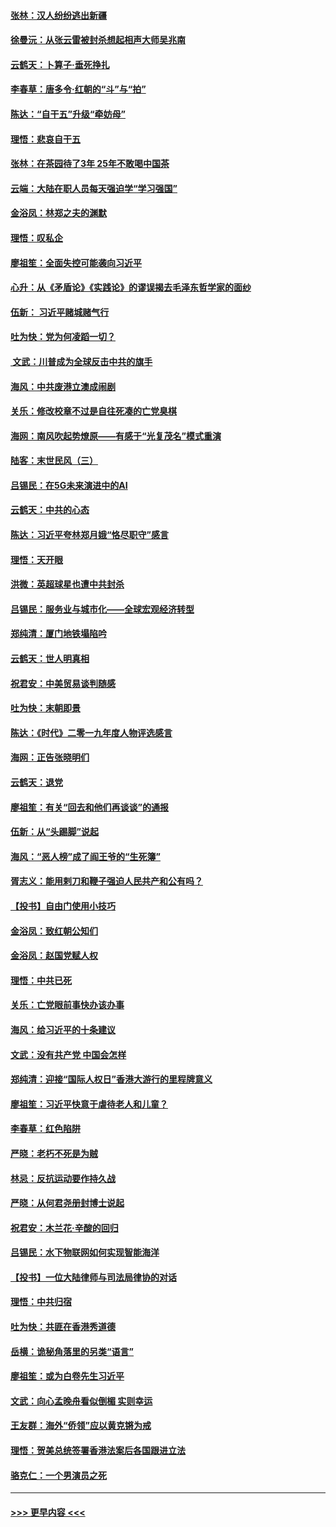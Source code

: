 #### [张林：汉人纷纷逃出新疆](../pages/nsc993/n11743530.md?t=12251255) 
#### [徐曼沅：从张云雷被封杀想起相声大师吴兆南](../pages/nsc993/n11741816.md?t=12251255) 
#### [云鹤天：卜算子‧垂死挣扎](../pages/nsc993/n11739956.md?t=12251255) 
#### [李春草：唐多令‧红朝的“斗”与“拍”](../pages/nsc993/n11739830.md?t=12251255) 
#### [陈达：“自干五”升级“牵妨母”](../pages/nsc993/n11739724.md?t=12251255) 
#### [理悟：悲哀自干五](../pages/nsc993/n11739547.md?t=12251255) 
#### [张林：在茶园待了3年 25年不敢喝中国茶](../pages/nsc993/n11739240.md?t=12251255) 
#### [云端：大陆在职人员每天强迫学“学习强国”](../pages/nsc993/n11738735.md?t=12251255) 
#### [金浴凤：林郑之夫的渊默](../pages/nsc993/n11737735.md?t=12251255) 
#### [理悟：叹私企](../pages/nsc993/n11737715.md?t=12251255) 
#### [廖祖笙：全面失控可能袭向习近平](../pages/nsc993/n11737704.md?t=12251255) 
#### [心升：从《矛盾论》《实践论》的谬误揭去毛泽东哲学家的面纱](../pages/nsc993/n11736962.md?t=12251255) 
#### [伍新： 习近平赌城赌气行](../pages/nsc993/n11736929.md?t=12251255) 
#### [吐为快：党为何凌蹈一切？](../pages/nsc993/n11736915.md?t=12251255) 
#### [ 文武：川普成为全球反击中共的旗手](../pages/nsc993/n11736882.md?t=12251255) 
#### [海风：中共废港立澳成闹剧](../pages/nsc993/n11735857.md?t=12251255) 
#### [关乐：修改校章不过是自往死凑的亡党臭棋](../pages/nsc993/n11735097.md?t=12251255) 
#### [海网：南风吹起势燎原——有感于“光复茂名”模式重演](../pages/nsc993/n11732308.md?t=12251255) 
#### [陆客：末世民风（三）](../pages/nsc993/n11732211.md?t=12251255) 
#### [吕锡民：在5G未来演进中的AI](../pages/nsc993/n11730010.md?t=12251255) 
#### [云鹤天：中共的心态](../pages/nsc993/n11729906.md?t=12251255) 
#### [陈达：习近平夸林郑月娥“恪尽职守”感言](../pages/nsc993/n11729881.md?t=12251255) 
#### [理悟：天开眼](../pages/nsc993/n11729699.md?t=12251255) 
#### [洪微：英超球星也遭中共封杀](../pages/nsc993/n11727243.md?t=12251255) 
#### [吕锡民：服务业与城市化——全球宏观经济转型](../pages/nsc993/n11725845.md?t=12251255) 
#### [郑纯清：厦门地铁塌陷吟](../pages/nsc993/n11725813.md?t=12251255) 
#### [云鹤天：世人明真相](../pages/nsc993/n11725621.md?t=12251255) 
#### [祝君安：中美贸易谈判随感](../pages/nsc993/n11725609.md?t=12251255) 
#### [吐为快：末朝即景](../pages/nsc993/n11723365.md?t=12251255) 
#### [陈达：《时代》二零一九年度人物评选感言](../pages/nsc993/n11723337.md?t=12251255) 
#### [海网：正告张晓明们](../pages/nsc993/n11723228.md?t=12251255) 
#### [云鹤天：退党](../pages/nsc993/n11723056.md?t=12251255) 
#### [廖祖笙：有关“回去和他们再谈谈”的通报](../pages/nsc993/n11722442.md?t=12251255) 
#### [伍新：从“头踢脚”说起](../pages/nsc993/n11722429.md?t=12251255) 
#### [海风：“恶人榜”成了阎王爷的“生死簿”](../pages/nsc993/n11722272.md?t=12251255) 
#### [胥志义：能用剌刀和鞭子强迫人民共产和公有吗？](../pages/nsc993/n11720569.md?t=12251255) 
#### [【投书】自由门使用小技巧](../pages/nsc993/n11720180.md?t=12251255) 
#### [金浴凤：致红朝公知们](../pages/nsc993/n11720563.md?t=12251255) 
#### [金浴凤：赵国党赋人权](../pages/nsc993/n11720533.md?t=12251255) 
#### [理悟：中共已死](../pages/nsc993/n11720233.md?t=12251255) 
#### [关乐：亡党眼前事快办该办事](../pages/nsc993/n11719160.md?t=12251255) 
#### [海风：给习近平的十条建议](../pages/nsc993/n11717616.md?t=12251255) 
#### [文武：没有共产党 中国会怎样](../pages/nsc993/n11717584.md?t=12251255) 
#### [郑纯清：迎接“国际人权日”香港大游行的里程牌意义](../pages/nsc993/n11717417.md?t=12251255) 
#### [廖祖笙：习近平快意于虐待老人和儿童？](../pages/nsc993/n11715313.md?t=12251255) 
#### [李春草：红色陷阱](../pages/nsc993/n11715029.md?t=12251255) 
#### [严晓：老朽不死是为贼](../pages/nsc993/n11712910.md?t=12251255) 
#### [林忌：反抗运动要作持久战](../pages/nsc993/n11712623.md?t=12251255) 
#### [严晓：从何君尧册封博士说起](../pages/nsc993/n11712465.md?t=12251255) 
#### [祝君安：木兰花·辛酸的回归](../pages/nsc993/n11712381.md?t=12251255) 
#### [吕锡民：水下物联网如何实现智能海洋](../pages/nsc993/n11711158.md?t=12251255) 
#### [【投书】一位大陆律师与司法局律协的对话](../pages/nsc993/n11709675.md?t=12251255) 
#### [理悟：中共归宿](../pages/nsc993/n11710059.md?t=12251255) 
#### [吐为快：共匪在香港秀道德](../pages/nsc993/n11709979.md?t=12251255) 
#### [岳横：诡秘角落里的另类“语言”](../pages/nsc993/n11709792.md?t=12251255) 
#### [廖祖笙：或为白卷先生习近平](../pages/nsc993/n11708330.md?t=12251255) 
#### [文武：向心孟晚舟看似倒楣 实则幸运](../pages/nsc993/n11708236.md?t=12251255) 
#### [王友群：海外“侨领”应以黄克锵为戒](../pages/nsc993/n11706176.md?t=12251255) 
#### [理悟：贺美总统签署香港法案后各国跟进立法](../pages/nsc993/n11706853.md?t=12251255) 
#### [骆克仁：一个男演员之死](../pages/nsc993/n11706677.md?t=12251255) 

----
#### [ >>> 更早内容 <<< ](../indexes/nsc993-earlier.md)
